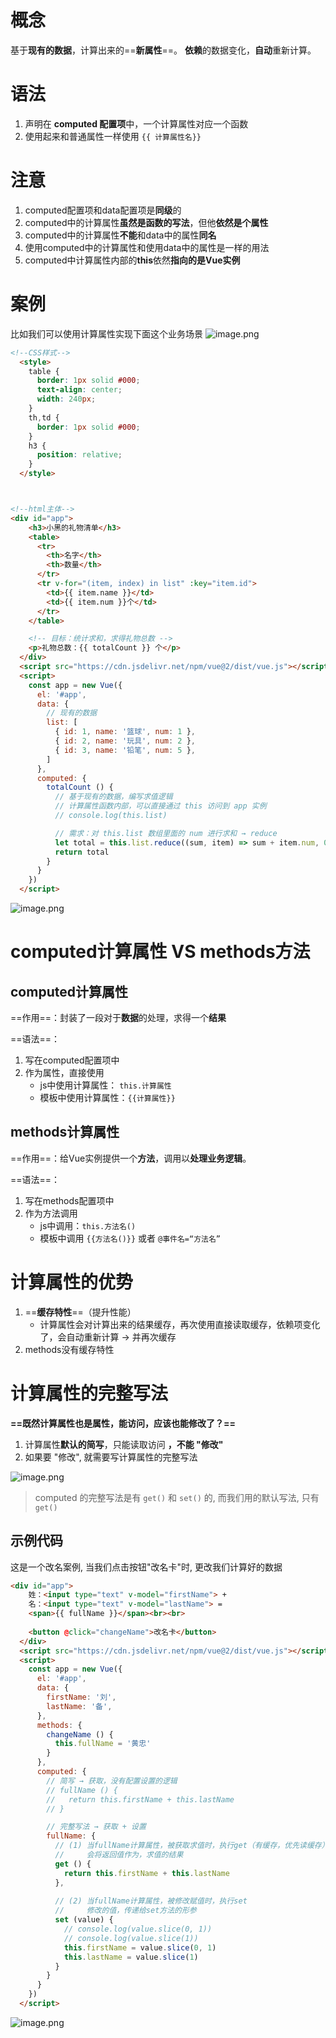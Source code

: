 
# 概念
基于**现有的数据**，计算出来的==**新属性**==。 **依赖**的数据变化，**自动**重新计算。


# 语法
1. 声明在 **computed 配置项**中，一个计算属性对应一个函数
2. 使用起来和普通属性一样使用  `{{ 计算属性名}}`


# 注意
1. computed配置项和data配置项是**同级**的
2. computed中的计算属性**虽然是函数的写法**，但他**依然是个属性**
3. computed中的计算属性**不能**和data中的属性**同名**
4. 使用computed中的计算属性和使用data中的属性是一样的用法
5. computed中计算属性内部的**this**依然**指向的是Vue实例**


# 案例
比如我们可以使用计算属性实现下面这个业务场景
![image.png](https://image-1311137268.cos.ap-chengdu.myqcloud.com/SIYuan/20230822163435.png)

```html
<!--CSS样式-->
  <style>
    table {
      border: 1px solid #000;
      text-align: center;
      width: 240px;
    }
    th,td {
      border: 1px solid #000;
    }
    h3 {
      position: relative;
    }
  </style>



<!--html主体-->
<div id="app">
    <h3>小黑的礼物清单</h3>
    <table>
      <tr>
        <th>名字</th>
        <th>数量</th>
      </tr>
      <tr v-for="(item, index) in list" :key="item.id">
        <td>{{ item.name }}</td>
        <td>{{ item.num }}个</td>
      </tr>
    </table>

    <!-- 目标：统计求和，求得礼物总数 -->
    <p>礼物总数：{{ totalCount }} 个</p>
  </div>
  <script src="https://cdn.jsdelivr.net/npm/vue@2/dist/vue.js"></script>
  <script>
    const app = new Vue({
      el: '#app',
      data: {
        // 现有的数据
        list: [
          { id: 1, name: '篮球', num: 1 },
          { id: 2, name: '玩具', num: 2 },
          { id: 3, name: '铅笔', num: 5 },
        ]
      },
      computed: {
        totalCount () {
          // 基于现有的数据，编写求值逻辑
          // 计算属性函数内部，可以直接通过 this 访问到 app 实例
          // console.log(this.list)

          // 需求：对 this.list 数组里面的 num 进行求和 → reduce
          let total = this.list.reduce((sum, item) => sum + item.num, 0)
          return total
        }
      }
    })
  </script>

```
![image.png](https://image-1311137268.cos.ap-chengdu.myqcloud.com/SIYuan/20230822163755.png)


# computed计算属性 VS methods方法

## computed计算属性
==作用==：封装了一段对于**数据**的处理，求得一个**结果**

==语法==：
1. 写在computed配置项中
2. 作为属性，直接使用
   - js中使用计算属性： `this.计算属性`
   - 模板中使用计算属性：`{{计算属性}}`



## methods计算属性
==作用==：给Vue实例提供一个**方法**，调用以**处理业务逻辑**。

==语法==：
1. 写在methods配置项中
2. 作为方法调用
   - js中调用：`this.方法名()`
   - 模板中调用 `{{方法名()}}`  或者 `@事件名=“方法名”`



# 计算属性的优势
1. ==**缓存特性**==（提升性能）
   - 计算属性会对计算出来的结果缓存，再次使用直接读取缓存，依赖项变化了，会自动重新计算 → 并再次缓存
2. methods没有缓存特性


# 计算属性的完整写法
**==既然计算属性也是属性，能访问，应该也能修改了？==**
1. 计算属性**默认的简写**，只能读取访问 **，不能 "修改"**
2. 如果要 "修改",  就需要写计算属性的完整写法

![image.png](https://image-1311137268.cos.ap-chengdu.myqcloud.com/SIYuan/20230822164316.png)
>computed 的完整写法是有 `get()` 和 `set()` 的, 而我们用的默认写法, 只有`get()`

## 示例代码
这是一个改名案例, 当我们点击按钮"改名卡"时, 更改我们计算好的数据
```html
<div id="app">
    姓：<input type="text" v-model="firstName"> +
    名：<input type="text" v-model="lastName"> =
    <span>{{ fullName }}</span><br><br>
    
    <button @click="changeName">改名卡</button>
  </div>
  <script src="https://cdn.jsdelivr.net/npm/vue@2/dist/vue.js"></script>
  <script>
    const app = new Vue({
      el: '#app',
      data: {
        firstName: '刘',
        lastName: '备',
      },
      methods: {
        changeName () {
          this.fullName = '黄忠'
        }
      },
      computed: {
        // 简写 → 获取，没有配置设置的逻辑
        // fullName () {
        //   return this.firstName + this.lastName
        // }

        // 完整写法 → 获取 + 设置
        fullName: {
          // (1) 当fullName计算属性，被获取求值时，执行get（有缓存，优先读缓存）
          //     会将返回值作为，求值的结果
          get () {
            return this.firstName + this.lastName
          },
          
          // (2) 当fullName计算属性，被修改赋值时，执行set
          //     修改的值，传递给set方法的形参
          set (value) {
            // console.log(value.slice(0, 1))          
            // console.log(value.slice(1))         
            this.firstName = value.slice(0, 1)
            this.lastName = value.slice(1)
          }
        }
      }
    })
  </script>
```
![image.png](https://image-1311137268.cos.ap-chengdu.myqcloud.com/SIYuan/20230822165017.png)
